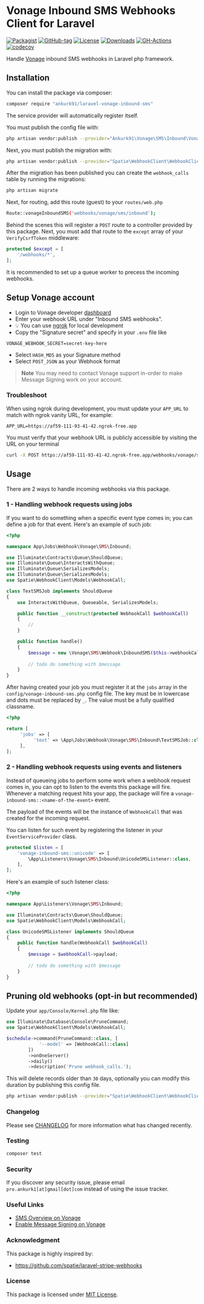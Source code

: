 # Vonage Inbound SMS Webhooks Client for Laravel

[![Packagist](https://badgen.net/packagist/v/ankurk91/laravel-vonage-inbound-sms)](https://packagist.org/packages/ankurk91/laravel-vonage-inbound-sms)
[![GitHub-tag](https://badgen.net/github/tag/ankurk91/laravel-vonage-inbound-sms)](https://github.com/ankurk91/laravel-vonage-inbound-sms/tags)
[![License](https://badgen.net/packagist/license/ankurk91/laravel-vonage-inbound-sms)](LICENSE.txt)
[![Downloads](https://badgen.net/packagist/dt/ankurk91/laravel-vonage-inbound-sms)](https://packagist.org/packages/ankurk91/laravel-vonage-inbound-sms/stats)
[![GH-Actions](https://github.com/ankurk91/laravel-vonage-inbound-sms/workflows/tests/badge.svg)](https://github.com/ankurk91/laravel-vonage-inbound-sms/actions)
[![codecov](https://codecov.io/gh/ankurk91/laravel-vonage-inbound-sms/branch/main/graph/badge.svg)](https://codecov.io/gh/ankurk91/laravel-vonage-inbound-sms)

Handle [Vonage](https://developer.vonage.com/en/messaging/sms/guides/inbound-sms) inbound SMS webhooks in Laravel php framework.

## Installation

You can install the package via composer:

```bash
composer require "ankurk91/laravel-vonage-inbound-sms"
```

The service provider will automatically register itself.

You must publish the config file with:

```bash
php artisan vendor:publish --provider="Ankurk91\Vonage\SMS\Inbound\VonageWebhooksServiceProvider"
```

Next, you must publish the migration with:

```bash
php artisan vendor:publish --provider="Spatie\WebhookClient\WebhookClientServiceProvider" --tag="webhook-client-migrations"
```

After the migration has been published you can create the `webhook_calls` table by running the migrations:

```bash
php artisan migrate
```

Next, for routing, add this route (guest) to your `routes/web.php`

```bash
Route::vonageInboundSMS('webhooks/vonage/sms/inbound');
```

Behind the scenes this will register a `POST` route to a controller provided by this package. Next, you must add that
route to the `except` array of your `VerifyCsrfToken` middleware:

```php
protected $except = [
    '/webhooks/*',
];
```

It is recommended to set up a queue worker to precess the incoming webhooks.

## Setup Vonage account

* Login to Vonage developer [dashboard](https://dashboard.nexmo.com/settings)
* Enter your webhook URL under "Inbound SMS webhooks". 
* :bulb: You can use [ngrok](https://ngrok.com/) for local development
* Copy the "Signature secret" and specify in your `.env` file like

```dotenv
VONAGE_WEBHOOK_SECRET=secret-key-here
```

* Select `HASH_MD5` as your Signature method
* Select `POST_JSON` as your Webhook format

> **Note**
> You may need to contact Vonage support in-order to make Message Signing work on your account.

### Troubleshoot

When using ngrok during development, you must update your `APP_URL` to match with ngrok vanity URL, for example:

```dotenv
APP_URL=https://af59-111-93-41-42.ngrok-free.app
```

You must verify that your webhook URL is publicly accessible by visiting the URL on your terminal

```bash
curl -X POST https://af59-111-93-41-42.ngrok-free.app/webhooks/vonage/sms/inbound
```

## Usage

There are 2 ways to handle incoming webhooks via this package.

### 1 - Handling webhook requests using jobs

If you want to do something when a specific event type comes in; you can define a job for that event.
Here's an example of such job:

```php
<?php

namespace App\Jobs\Webhook\Vonage\SMS\Inbound;

use Illuminate\Contracts\Queue\ShouldQueue;
use Illuminate\Queue\InteractsWithQueue;
use Illuminate\Queue\SerializesModels;
use Illuminate\Queue\SerializesModels;
use Spatie\WebhookClient\Models\WebhookCall;

class TextSMSJob implements ShouldQueue
{
    use InteractsWithQueue, Queueable, SerializesModels;

    public function __construct(protected WebhookCall $webhookCall)
    {
        //
    }

    public function handle()
    {      
        $message = new \Vonage\SMS\Webhook\InboundSMS($this->webhookCall->payload);
            
        // todo do something with $message        
    }
}
```

After having created your job you must register it at the `jobs` array in the `config/vonage-inbound-sms.php` config file.
The key must be in lowercase and dots must be replaced by `_`.
The value must be a fully qualified classname.

```php
<?php

return [
     'jobs' => [
          'text' => \App\Jobs\Webhook\Vonage\SMS\Inbound\TextSMSJob::class,
     ],
];
```

### 2 - Handling webhook requests using events and listeners

Instead of queueing jobs to perform some work when a webhook request comes in, you can opt to listen to the events this
package will fire. Whenever a matching request hits your app, the package will fire
a `vonage-inbound-sms::<name-of-the-event>` event.

The payload of the events will be the instance of `WebhookCall` that was created for the incoming request.

You can listen for such event by registering the listener in your `EventServiceProvider` class.

```php
protected $listen = [
    'vonage-inbound-sms::unicode' => [
        \App\Listeners\Vonage\SMS\Inbound\UnicodeSMSListener::class,
    ],
];
```

Here's an example of such listener class:

```php
<?php

namespace App\Listeners\Vonage\SMS\Inbound;

use Illuminate\Contracts\Queue\ShouldQueue;
use Spatie\WebhookClient\Models\WebhookCall;

class UnicodeSMSListener implements ShouldQueue
{
    public function handle(WebhookCall $webhookCall)
    {
        $message = $webhookCall->payload;
               
        // todo do something with $message        
    }
}
```

## Pruning old webhooks (opt-in but recommended)

Update your `app/Console/Kernel.php` file like:

```php
use Illuminate\Database\Console\PruneCommand;
use Spatie\WebhookClient\Models\WebhookCall;

$schedule->command(PruneCommand::class, [
            '--model' => [WebhookCall::class]
        ])
        ->onOneServer()
        ->daily()
        ->description('Prune webhook_calls.');
```

This will delete records older than `30` days, optionally you can modify this duration by publishing this config file.

```bash
php artisan vendor:publish --provider="Spatie\WebhookClient\WebhookClientServiceProvider" --tag="webhook-client-config"
```

### Changelog

Please see [CHANGELOG](CHANGELOG.md) for more information what has changed recently.

### Testing

```bash
composer test
```

### Security

If you discover any security issue, please email `pro.ankurk1[at]gmail[dot]com` instead of using the issue tracker.

### Useful Links

* [SMS Overview on Vonage](https://developer.vonage.com/en/messaging/sms/overview)
* [Enable Message Signing on Vonage](https://developer.vonage.com/en/blog/using-message-signatures-to-ensure-secure-incoming-webhooks-dr#enable-message-signing)

### Acknowledgment

This package is highly inspired by:

* https://github.com/spatie/laravel-stripe-webhooks

### License

This package is licensed under [MIT License](https://opensource.org/licenses/MIT).
